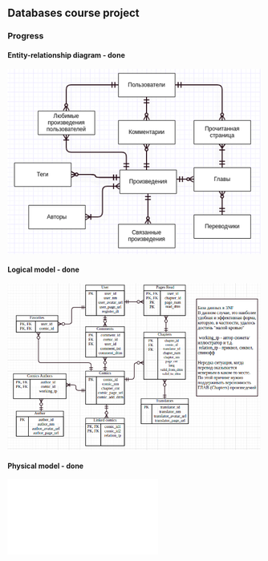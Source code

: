 ## Databases course project

### Progress

#### Entity-relationship diagram - done

![ERD](./erd.png)

#### Logical model - done

![log_model](./logic_model.png)


#### Physical model - done

![Физическая модель](./physical_model.pdf)

